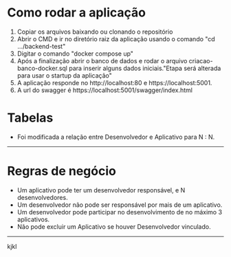 # Como rodar a aplicação
1. Copiar os arquivos baixando ou clonando o repositório
2. Abrir o CMD e ir no diretório raiz da aplicação usando o comando "cd .../backend-test"
3. Digitar o comando "docker compose up"
4. Após a finalização abrir o banco de dados e rodar o arquivo criacao-banco-docker.sql para inserir alguns dados iniciais."Etapa será alterada para usar o startup da aplicação"
5. A aplicação responde no http://localhost:80 e https://localhost:5001.
6. A url do swagger é https://localhost:5001/swagger/index.html
 


# Tabelas
- Foi modificada a relação entre Desenvolvedor e Aplicativo para N : N.

---

# Regras de negócio

- Um aplicativo pode ter um desenvolvedor responsável, e N desenvolvedores.
- Um desenvolvedor não pode ser responsável por mais de um aplicativo.
- Um desenvolvedor pode participar no desenvolvimento de no máximo 3 aplicativos.
- Não pode excluir um Aplicativo se houver Desenvolvedor vinculado.

---


kjkl